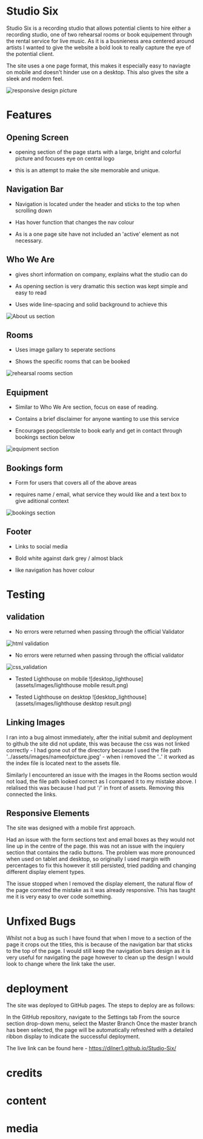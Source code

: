 # Studio Six

Studio Six is a recording studio that allows potential clients to hire either a recording studio, one of two rehearsal rooms or book equipement through the rental service for live music. As it is a busnieness area centered around artists I wanted to give the website a bold look to really capture the eye of the potential client.

The site uses a one page format, this makes it especially easy to naviagte on mobile and doesn't hinder use on a desktop. This also gives the site a sleek and modern feel.

![responsive design picture](assets/images/responsive_design.png)

# Features

## Opening Screen

- opening section of the page starts with a large, bright and colorful picture and focuses eye on central logo

- this is an attempt to make the site memorable and unique.



## Navigation Bar

- Navigation is located under the header and sticks to the top when scrolling down

- Has hover function that changes the nav colour 

- As is a one page site have not included an 'active' element as not necessary.


## Who We Are

- gives short information on company, explains what the studio can do 

- As opening section is very dramatic this section was kept simple and easy to read

- Uses wide line-spacing and solid background to achieve this

![About us section](assets/images/who_we_are_section.png)

## Rooms

- Uses image gallary to seperate sections

- Shows the specific rooms that can be booked

![rehearsal rooms section](assets/images/rehearsal_rooms_section.png)

## Equipment 

- Similar to Who We Are section, focus on ease of reading.

- Contains a brief disclaimer for anyone wanting to use this service

- Encourages peopclientsle to book early and get in contact through bookings section below

![equipment section](assets/images/equipment_section.png)

 ## Bookings form

- Form for users that covers all of the above areas

- requires name / email, what service they would like and a text box to give aditional context

![bookings section](assets/images/bookings_section.png)

## Footer

- Links to social media

- Bold white against dark grey / almost black

- like navigation has hover colour 

# Testing

## validation

- No errors were returned when passing through the official Validator

![html validation](assets/images/html_validation.png)

- No errors were returned when passing through the official validator

![css_validation](assets/images/css_validation.png)

- Tested Lighthouse on mobile
![desktop_lighthouse](assets/images/lighthouse mobile result.png)

- Tested Lighthouse on desktop
![desktop_lighthouse](assets/images/lighthouse desktop result.png)


## Linking Images
I ran into a bug almost immediately, after the initial submit and deployment to github the site did not update, this was because the css was not linked correctly - I had gone out of the directory because I used the file path '../assets/images/nameofpicture.jpeg' - when i removed the '..' it worked as the index file is located next to the assets file.

Similarly I encountered an issue with the images in the Rooms section would not load, the file path looked correct as I compared it to my mistake above. I relalised this was because I had put '/' in front of assets. Removing this connected the links.

## Responsive Elements

The site was designed with a mobile first approach. 

Had an issue with the form sections text and email boxes as they would not line up in the centre of the page. this was not an issue with the inquiery section that contains the radio buttons. The problem was more pronounced when used on tablet and desktop, so originally I used margin with percentages to fix this however it still persisted, tried padding and changing different display element types.

The issue stopped when I removed the display element, the natural flow of the page correted the mistake as it was already responsive. This has taught me it is very easy to over code something.

# Unfixed Bugs

Whilst not a bug as such I have found that when I move to a section of the page it crops out the titles, this is because of the navigation bar that sticks to the top of the page. I would still keep the navigation bars design as it is very useful for navigating the page however to clean up the design I would look to change where the link take the user. 

# deployment

The site was deployed to GitHub pages. The steps to deploy are as follows:


In the GitHub repository, navigate to the Settings tab
From the source section drop-down menu, select the Master Branch
Once the master branch has been selected, the page will be automatically refreshed with a detailed ribbon display to indicate the successful deployment.

The live link can be found here - https://dilner1.github.io/Studio-Six/


# credits


# content


# media